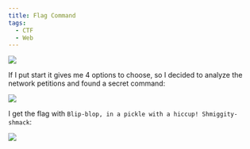 ```yaml
---
title: Flag Command
tags:
  - CTF
  - Web
---
```

![](Pasted%20image%2020241013111406.png)

If I put start it gives me 4 options to choose, so I decided to analyze the network petitions and found a secret command:

![](Pasted%20image%2020241013111545.png)

I get the flag with `Blip-blop, in a pickle with a hiccup! Shmiggity-shmack`:

![](Pasted%20image%2020241013111620.png)